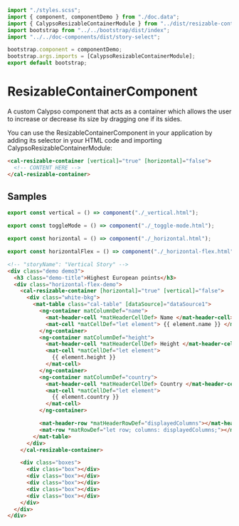 ```js script
import "./styles.scss";
import { component, componentDemo } from "./doc.data";
import { CalypsoResizableContainerModule } from "../dist/resizable-container.module";
import bootstrap from "../../bootstrap/dist/index";
import "../../doc-components/dist/story-select";

bootstrap.component = componentDemo;
bootstrap.args.imports = [CalypsoResizableContainerModule];
export default bootstrap;
```

# ResizableContainerComponent

A custom Calypso component that acts as a container which allows the user to increase or decrease its size by dragging one if its sides.

You can use the ResizableContainerComponent in your application by adding its selector in your HTML code and importing CalypsoResizableContainerModule:

```html
<cal-resizable-container [vertical]="true" [horizontal]="false">
  <!-- CONTENT HERE -->
</cal-resizable-container>
```

## Samples

<!-- Comment/UnComment this component story-select to show/hide a story selector -->
<!-- the selector attribute is defaulted to selector="[data-story-id]" but you can use any dom selector  -->

<story-select selector="[data-story-id]"></story-select>

```js story
export const vertical = () => component("./_vertical.html");
```

```js story
export const toggleMode = () => component("./_toggle-mode.html");
```

```js preview-story
export const horizontal = () => component("./_horizontal.html");
```

```js story
export const horizontalFlex = () => component("./_horizontal-flex.html");
```

```html preview-story
<!-- "storyName": "Vertical Story" -->
<div class="demo demo3">
  <h3 class="demo-title">Highest European points</h3>
  <div class="horizontal-flex-demo">
    <cal-resizable-container [horizontal]="true" [vertical]="false">
      <div class="white-bkg">
        <mat-table class="cal-table" [dataSource]="dataSource1">
          <ng-container matColumnDef="name">
            <mat-header-cell *matHeaderCellDef> Name </mat-header-cell>
            <mat-cell *matCellDef="let element"> {{ element.name }} </mat-cell>
          </ng-container>
          <ng-container matColumnDef="height">
            <mat-header-cell *matHeaderCellDef> Height </mat-header-cell>
            <mat-cell *matCellDef="let element">
              {{ element.height }}
            </mat-cell>
          </ng-container>
          <ng-container matColumnDef="country">
            <mat-header-cell *matHeaderCellDef> Country </mat-header-cell>
            <mat-cell *matCellDef="let element">
              {{ element.country }}
            </mat-cell>
          </ng-container>

          <mat-header-row *matHeaderRowDef="displayedColumns"></mat-header-row>
          <mat-row *matRowDef="let row; columns: displayedColumns;"></mat-row>
        </mat-table>
      </div>
    </cal-resizable-container>

    <div class="boxes">
      <div class="box"></div>
      <div class="box"></div>
      <div class="box"></div>
      <div class="box"></div>
      <div class="box"></div>
    </div>
  </div>
</div>
```
